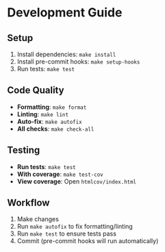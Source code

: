 # Development Guide

## Setup

1. Install dependencies: `make install`
2. Install pre-commit hooks: `make setup-hooks`
3. Run tests: `make test`

## Code Quality

- **Formatting**: `make format`
- **Linting**: `make lint`
- **Auto-fix**: `make autofix`
- **All checks**: `make check-all`

## Testing

- **Run tests**: `make test`
- **With coverage**: `make test-cov`
- **View coverage**: Open `htmlcov/index.html`

## Workflow

1. Make changes
2. Run `make autofix` to fix formatting/linting
3. Run `make test` to ensure tests pass
4. Commit (pre-commit hooks will run automatically)
